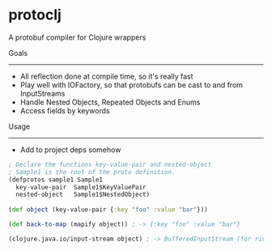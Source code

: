 protoclj
========

A protobuf compiler for Clojure wrappers

Goals
_____
* All reflection done at compile time, so it's really fast
* Play well with IOFactory, so that protobufs can be cast to and from InputStreams
* Handle Nested Objects, Repeated Objects and Enums
* Access fields by keywords

Usage
_____
* Add to project deps somehow

```clojure
; Declare the functions key-value-pair and nested-object
; Sample1 is the root of the proto definition.
(defprotos sample1 Sample1
  key-value-pair  Sample1$KeyValuePair
  nested-object   Sample1$NestedObject)
  
(def object (key-value-pair {:key "foo" :value "bar"}))

(def back-to-map (mapify object)) ; -> {:key "foo" :value "bar"}

(clojure.java.io/input-stream object) ; -> BufferedInputStream (for ring)
```
